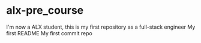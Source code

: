 # alx-pre_course
I'm now a ALX student, this is my first repository as a full-stack engineer
My first README 
My first commit
repo
